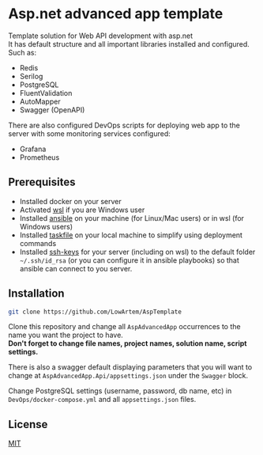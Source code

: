 # Asp.net advanced app template

Template solution for Web API development with asp.net\
It has default structure and all important libraries installed and configured. Such as:
- Redis
- Serilog
- PostgreSQL
- FluentValidation
- AutoMapper
- Swagger (OpenAPI)

There are also configured DevOps scripts for deploying web app to the server with some monitoring services configured:
- Grafana
- Prometheus

## Prerequisites

- Installed docker on your server
- Activated [wsl](https://learn.microsoft.com/windows/wsl/install) if you are Windows user
- Installed [ansible](https://docs.ansible.com/ansible/latest/installation_guide/intro_installation.html#pip-install) on your machine (for Linux/Mac users) or in wsl (for Windows users)
- Installed [taskfile](https://taskfile.dev) on your local machine to simplify using deployment commands
- Installed [ssh-keys](https://www.ssh.com/academy/ssh/keygen) for your server (including on wsl) to the default folder `~/.ssh/id_rsa` (or you can configure it in ansible playbooks) so that ansible can connect to you server.

## Installation

```bash
git clone https://github.com/LowArtem/AspTemplate
```

Clone this repository and change all `AspAdvancedApp` occurrences to the name you want the project to have.\
**Don't forget to change file names, project names, solution name, script settings.**

There is also a swagger default displaying parameters that you will want to change at `AspAdvancedApp.Api/appsettings.json` under the `Swagger` block.

Change PostgreSQL settings (username, password, db name, etc) in `DevOps/docker-compose.yml` and all `appsettings.json` files.

## License

[MIT](https://choosealicense.com/licenses/mit/)
